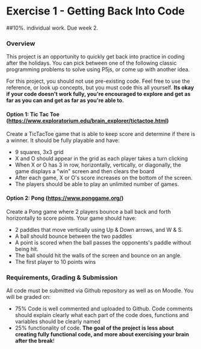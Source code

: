 # Exercise 1 - Getting Back Into Code 
##10%. individual work. Due week 2. 

### Overview 
This project is an opportunity to quickly get back into practice in coding after the holidays. You can pick between one of the following classic programming problems to solve using P5js, or come up with another idea. 

For this project, you should not use pre-existing code. Feel free to use the reference, or look up concepts, but you must code this all yourself. **Its okay if your code doesn't work fully, you're encouraged to explore and get as far as you can and get as far as you're able to.**

#### Option 1: Tic Tac Toe (https://www.exploratorium.edu/brain_explorer/tictactoe.html)
Create a TicTacToe game that is able to keep score and determine if there is a winner. It should be fully playable and have:
* 9 squares, 3x3 grid 
* X and O should appear in the grid as each player takes a turn clicking
* When X or O has 3 in row, horizontally, vertically, or diagonally, the game displays a "win" screen and then clears the board
* After each game, X or O's score increases on the bottom of the screen. 
* The players should be able to play an unlimited number of games. 

#### Option 2: Pong (https://www.ponggame.org/)
Create a Pong game where 2 players bounce a ball back and forth horizontally to score points. Your game should have: 
* 2 paddles that move vertically using Up & Down arrows, and W & S. 
* A ball should bounce between the two paddles 
* A point is scored when the ball passes the opponents's paddle without being hit. 
* The ball should hit the walls of the screen and bounce on an angle. 
* The first player to 10 points wins


### Requirements, Grading & Submission

All code must be submitted via Github repository as well as on Moodle. You will be graded on:
* 75% Code is well commented and uploaded to Github. Code comments should explain clearly what each part of the code does, functions and variables should be clearly named
* 25% functionality of code. **The goal of the project is less about creating fully functional code, and more about exercising your brain after the break**! 

